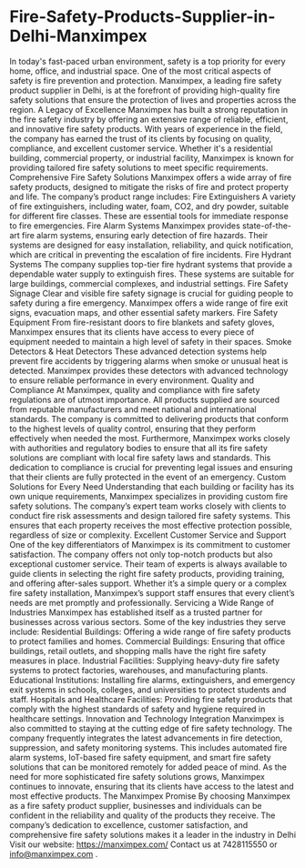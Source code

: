 # Fire-Safety-Products-Supplier-in-Delhi-Manximpex
In today's fast-paced urban environment, safety is a top priority for every home, office, and industrial space. One of the most critical aspects of safety is fire prevention and protection. Manximpex, a leading fire safety product supplier in Delhi, is at the forefront of providing high-quality fire safety solutions that ensure the protection of lives and properties across the region.
A Legacy of Excellence
Manximpex has built a strong reputation in the fire safety industry by offering an extensive range of reliable, efficient, and innovative fire safety products. With years of experience in the field, the company has earned the trust of its clients by focusing on quality, compliance, and excellent customer service. Whether it's a residential building, commercial property, or industrial facility, Manximpex is known for providing tailored fire safety solutions to meet specific requirements.
Comprehensive Fire Safety Solutions
Manximpex offers a wide array of fire safety products, designed to mitigate the risks of fire and protect property and life. The company’s product range includes:
Fire Extinguishers
A variety of fire extinguishers, including water, foam, CO2, and dry powder, suitable for different fire classes. These are essential tools for immediate response to fire emergencies.
Fire Alarm Systems
Manximpex provides state-of-the-art fire alarm systems, ensuring early detection of fire hazards. Their systems are designed for easy installation, reliability, and quick notification, which are critical in preventing the escalation of fire incidents.
Fire Hydrant Systems
The company supplies top-tier fire hydrant systems that provide a dependable water supply to extinguish fires. These systems are suitable for large buildings, commercial complexes, and industrial settings.
Fire Safety Signage
Clear and visible fire safety signage is crucial for guiding people to safety during a fire emergency. Manximpex offers a wide range of fire exit signs, evacuation maps, and other essential safety markers.
Fire Safety Equipment
From fire-resistant doors to fire blankets and safety gloves, Manximpex ensures that its clients have access to every piece of equipment needed to maintain a high level of safety in their spaces.
Smoke Detectors & Heat Detectors
These advanced detection systems help prevent fire accidents by triggering alarms when smoke or unusual heat is detected. Manximpex provides these detectors with advanced technology to ensure reliable performance in every environment.
Quality and Compliance
At Manximpex, quality and compliance with fire safety regulations are of utmost importance. All products supplied are sourced from reputable manufacturers and meet national and international standards. The company is committed to delivering products that conform to the highest levels of quality control, ensuring that they perform effectively when needed the most.
Furthermore, Manximpex works closely with authorities and regulatory bodies to ensure that all its fire safety solutions are compliant with local fire safety laws and standards. This dedication to compliance is crucial for preventing legal issues and ensuring that their clients are fully protected in the event of an emergency.
Custom Solutions for Every Need
Understanding that each building or facility has its own unique requirements, Manximpex specializes in providing custom fire safety solutions. The company’s expert team works closely with clients to conduct fire risk assessments and design tailored fire safety systems. This ensures that each property receives the most effective protection possible, regardless of size or complexity.
Excellent Customer Service and Support
One of the key differentiators of Manximpex is its commitment to customer satisfaction. The company offers not only top-notch products but also exceptional customer service. Their team of experts is always available to guide clients in selecting the right fire safety products, providing training, and offering after-sales support. Whether it’s a simple query or a complex fire safety installation, Manximpex’s support staff ensures that every client’s needs are met promptly and professionally.
Servicing a Wide Range of Industries
Manximpex has established itself as a trusted partner for businesses across various sectors. Some of the key industries they serve include:
Residential Buildings: Offering a wide range of fire safety products to protect families and homes.
Commercial Buildings: Ensuring that office buildings, retail outlets, and shopping malls have the right fire safety measures in place.
Industrial Facilities: Supplying heavy-duty fire safety systems to protect factories, warehouses, and manufacturing plants.
Educational Institutions: Installing fire alarms, extinguishers, and emergency exit systems in schools, colleges, and universities to protect students and staff.
Hospitals and Healthcare Facilities: Providing fire safety products that comply with the highest standards of safety and hygiene required in healthcare settings.
Innovation and Technology Integration
Manximpex is also committed to staying at the cutting edge of fire safety technology. The company frequently integrates the latest advancements in fire detection, suppression, and safety monitoring systems. This includes automated fire alarm systems, IoT-based fire safety equipment, and smart fire safety solutions that can be monitored remotely for added peace of mind.
As the need for more sophisticated fire safety solutions grows, Manximpex continues to innovate, ensuring that its clients have access to the latest and most effective products.
The Manximpex Promise
By choosing Manximpex as a fire safety product supplier, businesses and individuals can be confident in the reliability and quality of the products they receive. The company’s dedication to excellence, customer satisfaction, and comprehensive fire safety solutions makes it a leader in the industry in Delhi
Visit our website: https://manximpex.com/ Contact us at 7428115550 or info@manximpex.com .
